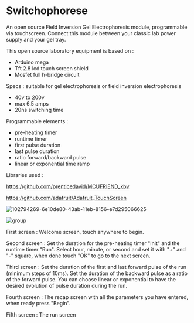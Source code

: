 # Switchophorese
An open source Field Inversion Gel Electrophoresis module, programmable via touchscreen.
Connect this module between your classic lab power supply and your gel tray.

This open source laboratory equipment is based on :

- Arduino mega
- Tft 2.8 lcd touch screen shield
- Mosfet full h-bridge circuit

Specs : suitable for gel electrophoresis or field inversion electrophoresis

- 40v to 200v
- max 6.5 amps
- 20ns switching time

Programmable elements :

- pre-heating timer
- runtime timer
- first pulse duration
- last pulse duration
- ratio forward/backward pulse
- linear or exponential time ramp

Libraries used :

https://github.com/prenticedavid/MCUFRIEND_kbv

https://github.com/adafruit/Adafruit_TouchScreen

![102794269-6e10de80-43ab-11eb-8156-e7d295066625](https://user-images.githubusercontent.com/84445386/118828240-605d7780-b8bd-11eb-9069-ffc0e54f67ed.jpg)


![group](https://user-images.githubusercontent.com/84445386/118958045-568d5000-b961-11eb-83b9-2e7a44948cfc.png)

First screen : Welcome screen, touch anywhere to begin.

Second screen : Set the duration for the pre-heating timer "Init" and the runtime timer "Run". Select hour, minute, or second and set it with "+" and "-" square, when done touch                 "OK" to go to the next screen.

Third screen : Set the duration of the first and last forward pulse of the run (minimum steps of 10ms). Set the duration of the backward pulse as a ratio of the forward pulse.
                You can choose linear or exponential to have the desired evolution of pulse duration during the run.

Fourth screen : The recap screen with all the parameters you have entered, when ready press "Begin".

Fifth screen : The run screen

